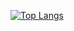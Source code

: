 [![Top Langs](https://github-readme-stats.vercel.app/api/top-langs/?username=YOUR_USERNAME&layout=donut-vertical)](https://github.com/anuraghazra/github-readme-stats)
